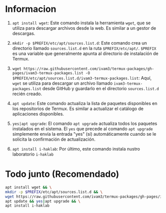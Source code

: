
# Informacion 

1. `apt install wget`: Este comando instala la herramienta `wget`, que se utiliza para descargar archivos desde la web. Es similar a un gestor de descargas.

2. `mkdir -p $PREFIX/etc/apt/sources.list.d`: Este comando crea un directorio llamado `sources.list.d` en la ruta `$PREFIX/etc/apt/`. `$PREFIX` es una variable que generalmente apunta al directorio de instalación de Termux.

3. `wget https://raw.githubusercontent.com/ivam3/termux-packages/gh-pages/ivam3-termux-packages.list -O $PREFIX/etc/apt/sources.list.d/ivam3-termux-packages.list`: Aquí, `wget` se utiliza para descargar un archivo llamado `ivam3-termux-packages.list` desde GitHub y guardarlo en el directorio `sources.list.d` recién creado.

4. `apt update`: Este comando actualiza la lista de paquetes disponibles en los repositorios de Termux. Es similar a actualizar el catálogo de aplicaciones disponibles.

5. `yes|apt upgrade`: El comando `apt upgrade` actualiza todos los paquetes instalados en el sistema. El `yes` que precede al comando `apt upgrade` simplemente envía la entrada "yes" (sí) automáticamente cuando se le solicita la confirmación de actualización.

6. `apt install i-haklab`: Por último, este comando instala nustro laboratorio `i-haklab`

# Todo junto (Recomendado)

```sh 
apt install wget && \
mkdir -p $PREFIX/etc/apt/sources.list.d && \
wget https://raw.githubusercontent.com/ivam3/termux-packages/gh-pages/ivam3-termux-packages.list -O $PREFIX/etc/apt/sources.list.d/ivam3-termux-packages.list && \
apt update && yes|apt upgrade && \
apt install i-haklab
```
